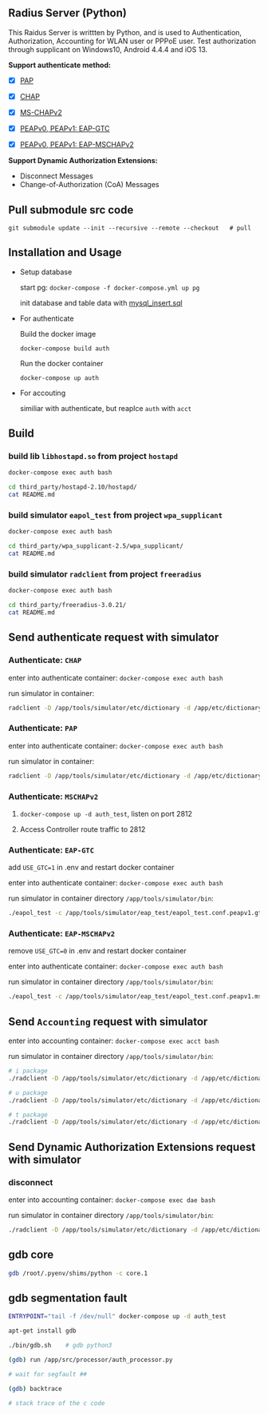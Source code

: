 ## Radius Server (Python)

This Raidus Server is writtten by Python, and is used to Authentication, Authorization, Accounting for WLAN user or PPPoE user.
Test authorization through supplicant on Windows10, Android 4.4.4 and iOS 13.

**Support authenticate method:**

- [x] [PAP](https://tools.ietf.org/search/rfc1334)

- [x] [CHAP](https://tools.ietf.org/search/rfc1994)

- [x] [MS-CHAPv2](https://tools.ietf.org/html/rfc2759)

- [x] [PEAPv0, PEAPv1: EAP-GTC](https://tools.ietf.org/html/draft-josefsson-pppext-eap-tls-eap-05)

- [x] [PEAPv0, PEAPv1: EAP-MSCHAPv2](https://tools.ietf.org/html/draft-kamath-pppext-peapv0-00)

**Support Dynamic Authorization Extensions:**

- Disconnect Messages
- Change-of-Authorization (CoA) Messages


## Pull submodule src code
  ```
  git submodule update --init --recursive --remote --checkout   # pull
  ```


## Installation and Usage

- Setup database

  start pg:  `docker-compose -f docker-compose.yml up pg`

  init database and table data with [mysql_insert.sql](https://github.com/zeroleo12345/radius_server_python/blob/master/data/db/mysql_insert.sql)

- For authenticate

  Build the docker image

  `docker-compose build auth`

  Run the docker container

  `docker-compose up auth`

- For accouting

  similiar with authenticate, but reaplce `auth` with `acct`


## Build

### build lib `libhostapd.so` from project `hostapd`

``` bash
docker-compose exec auth bash

cd third_party/hostapd-2.10/hostapd/
cat README.md
```


### build simulator `eapol_test` from project `wpa_supplicant`

``` bash
docker-compose exec auth bash

cd third_party/wpa_supplicant-2.5/wpa_supplicant/
cat README.md
```


### build simulator `radclient` from project `freeradius`

``` bash
docker-compose exec auth bash

cd third_party/freeradius-3.0.21/
cat README.md
```


## Send authenticate request with simulator

### Authenticate: `CHAP`

enter into authenticate container: `docker-compose exec auth bash`

run simulator in container:

```bash
radclient -D /app/tools/simulator/etc/dictionary -d /app/etc/dictionary 127.0.0.1:1812  auth  'testing123'  < /app/tools/simulator/radius_test/auth/chap.conf
```


### Authenticate: `PAP`

enter into authenticate container: `docker-compose exec auth bash`

run simulator in container:

```bash
radclient -D /app/tools/simulator/etc/dictionary -d /app/etc/dictionary 127.0.0.1:1812  auth  'testing123'  < /app/tools/simulator/radius_test/auth/pap.conf
```


### Authenticate: `MSCHAPv2`

1. `docker-compose up -d auth_test`, listen on port 2812

2. Access Controller route traffic to 2812



### Authenticate: `EAP-GTC`

add `USE_GTC=1` in .env and restart docker container

enter into authenticate container: `docker-compose exec auth bash`

run simulator in container directory `/app/tools/simulator/bin`:

```bash
./eapol_test -c /app/tools/simulator/eap_test/eapol_test.conf.peapv1.gtc -a 127.0.0.1 -p 1812 -s testing123 -r 0 -N 30:s:FF-FF-FF-FF-FF-FF -N 32:s:AC
```


### Authenticate: `EAP-MSCHAPv2`

remove `USE_GTC=0` in .env and restart docker container

enter into authenticate container: `docker-compose exec auth bash`

run simulator in container directory `/app/tools/simulator/bin`:

```bash
./eapol_test -c /app/tools/simulator/eap_test/eapol_test.conf.peapv1.mschapv2 -a 127.0.0.1 -p 1812 -s testing123 -r 0 -N 30:s:FF-FF-FF-FF-FF-FF -N 32:s:AC
```


## Send `Accounting` request with simulator
enter into accounting container: `docker-compose exec acct bash`

run simulator in container directory `/app/tools/simulator/bin`:

```bash
# i package
./radclient -D /app/tools/simulator/etc/dictionary -d /app/etc/dictionary 127.0.0.1:1813  acct  'testing123'  < /app/tools/simulator/radius_test/acct/i.conf

# u package
./radclient -D /app/tools/simulator/etc/dictionary -d /app/etc/dictionary 127.0.0.1:1813  acct  'testing123'  < /app/tools/simulator/radius_test/acct/u.conf

# t package
./radclient -D /app/tools/simulator/etc/dictionary -d /app/etc/dictionary 127.0.0.1:1813  acct  'testing123'  < /app/tools/simulator/radius_test/acct/t.conf
```


## Send Dynamic Authorization Extensions request with simulator
  
### disconnect

enter into accounting container: `docker-compose exec dae bash` 

run simulator in container directory `/app/tools/simulator/bin`:

``` bash
./radclient -D /app/tools/simulator/etc/dictionary -d /app/etc/dictionary 127.0.0.1:3799  disconnect  'testing123'  < /app/tools/simulator/radius_test/dae/disconnect.conf
```


## gdb core
``` bash
gdb /root/.pyenv/shims/python -c core.1 
```


## gdb segmentation fault
``` bash
ENTRYPOINT="tail -f /dev/null" docker-compose up -d auth_test

apt-get install gdb

./bin/gdb.sh    # gdb python3

(gdb) run /app/src/processor/auth_processor.py

# wait for segfault ##

(gdb) backtrace

# stack trace of the c code
```
